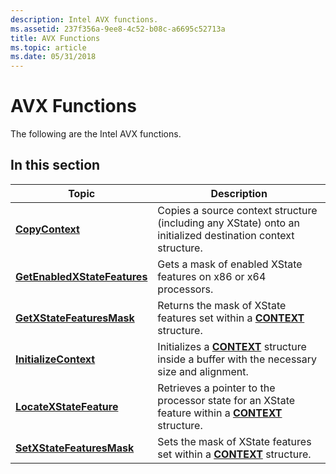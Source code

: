 ```yaml
---
description: Intel AVX functions.
ms.assetid: 237f356a-9ee8-4c52-b08c-a6695c52713a
title: AVX Functions
ms.topic: article
ms.date: 05/31/2018
---
```


# AVX Functions

The following are the Intel AVX functions.

## In this section



| Topic                                                                   | Description                                                                                                                    |
|-------------------------------------------------------------------------|--------------------------------------------------------------------------------------------------------------------------------|
| [**CopyContext**](/windows/desktop/api/WinBase/nf-winbase-copycontext)<br/>                           | Copies a source context structure (including any XState) onto an initialized destination context structure.<br/>         |
| [**GetEnabledXStateFeatures**](/windows/desktop/api/WinBase/nf-winbase-getenabledxstatefeatures)<br/> | Gets a mask of enabled XState features on x86 or x64 processors.<br/>                                                    |
| [**GetXStateFeaturesMask**](/windows/desktop/api/WinBase/nf-winbase-getxstatefeaturesmask)<br/>       | Returns the mask of XState features set within a [**CONTEXT**](/windows/desktop/api/WinNT/ns-winnt-wow64_context) structure.<br/>                        |
| [**InitializeContext**](/windows/desktop/api/WinBase/nf-winbase-initializecontext)<br/>               | Initializes a [**CONTEXT**](/windows/desktop/api/WinNT/ns-winnt-arm64_nt_context) structure inside a buffer with the necessary size and alignment.<br/>       |
| [**LocateXStateFeature**](/windows/desktop/api/WinBase/nf-winbase-locatexstatefeature)<br/>           | Retrieves a pointer to the processor state for an XState feature within a [**CONTEXT**](/windows/desktop/api/WinNT/ns-winnt-arm64_nt_context) structure.<br/> |
| [**SetXStateFeaturesMask**](/windows/desktop/api/WinBase/nf-winbase-setxstatefeaturesmask)<br/>       | Sets the mask of XState features set within a [**CONTEXT**](/windows/desktop/api/WinNT/ns-winnt-arm64_nt_context) structure.<br/>                             |



 

 

 




